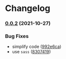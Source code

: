 # Changelog

### [0.0.2](https://www.github.com/brokeyourbike/pro-mobile-topup-opencart/compare/v0.0.1...v0.0.2) (2021-10-27)


### Bug Fixes

* simplify code ([992e6ca](https://www.github.com/brokeyourbike/pro-mobile-topup-opencart/commit/992e6ca50aab260c8252a260567fdea5438a40fc))
* use `sass` ([8307419](https://www.github.com/brokeyourbike/pro-mobile-topup-opencart/commit/8307419191cd89c05fb40b2c4d04597b856b1c67))
